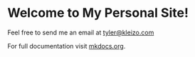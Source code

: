 # Welcome to My Personal Site!

Feel free to send me an email at [tyler@kleizo.com](mailto:tyler@kleizo.com)

For full documentation visit [mkdocs.org](https://mkdocs.org).
